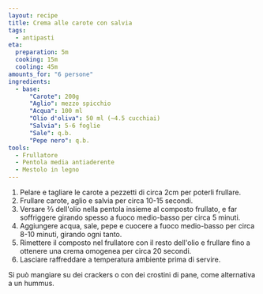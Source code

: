 ```yaml
---
layout: recipe
title: Crema alle carote con salvia
tags:
  - antipasti
eta:
  preparation: 5m
  cooking: 15m
  cooling: 45m
amounts_for: "6 persone"
ingredients:
  - base:
      "Carote": 200g
      "Aglio": mezzo spicchio
      "Acqua": 100 ml
      "Olio d'oliva": 50 ml (~4.5 cucchiai)
      "Salvia": 5-6 foglie
      "Sale": q.b.
      "Pepe nero": q.b.
tools:
  - Frullatore
  - Pentola media antiaderente
  - Mestolo in legno
---
```


1. Pelare e tagliare le carote a pezzetti di circa 2cm per poterli frullare.
2. Frullare carote, aglio e salvia per circa 10-15 secondi.
3. Versare ⅔ dell'olio nella pentola insieme al composto frullato, e far soffriggere girando spesso a fuoco medio-basso
   per circa 5 minuti.
4. Aggiungere acqua, sale, pepe e cuocere a fuoco medio-basso per circa 8-10 minuti, girando ogni tanto.
5. Rimettere il composto nel frullatore con il resto dell'olio e frullare fino a ottenere una crema omogenea per circa
   20 secondi.
6. Lasciare raffreddare a temperatura ambiente prima di servire.

Si può mangiare su dei crackers o con dei crostini di pane, come alternativa a un hummus.
